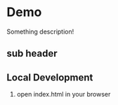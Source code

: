 # Demo 

Something description!

## sub header

## Local Development

1. open index.html in your browser 
